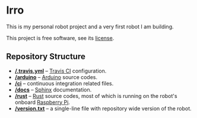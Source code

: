 Irro
=====

This is my personal robot project and a very first robot I am building.

This project is free software, see its [license](/LICENSE).

Repository Structure
--------------------

* [**/.travis.yml**](/.travis.yml) – [Travis CI](https://travis-ci.org/)
  configuration.
* [**/arduino**](/arduino) – [Arduino](https://www.arduino.cc/) source codes.
* [**/ci**](/ci) – continuous integration related files.
* [**/docs**](/docs) – [Sphinx](https://www.sphinx-doc.org) documentation.
* [**/rust**](/rust) – [Rust](https://www.rust-lang.org/) source codes, most of
  which is running on the robot's onboard
  [Raspberry Pi](https://www.raspberrypi.org/).
* [**/version.txt**](/version.txt) – a single-line file with repository wide
  version of the robot.
